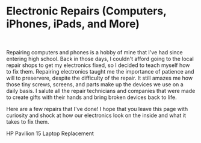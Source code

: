 <h1> Electronic Repairs (Computers, iPhones, iPads, and More) </h1><br>
  
<p>Repairing computers and phones is a hobby of mine that I've had since entering high school. Back in those days, I couldn't afford going to the local repair shops to get my electronics fixed, so I decided to teach myself how to fix them. Repairing electronics taught me the importance of patience and will to preservere, despite the difficulty of the repair. It still amazes me how those tiny screws, screens, and parts make up the devices we use on a daily basis. I salute all the repair technicians and companies that were made to create gifts with their hands and bring broken devices back to life. 
  
Here are a few repairs that I've done! I hope that you leave this page with curiosity and shock at how our electronics look on the inside and what it takes to fix them.</p>

<p> HP Pavilion 15 Laptop Replacement </p>

